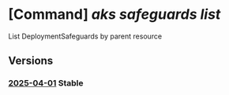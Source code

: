 # [Command] _aks safeguards list_

List DeploymentSafeguards by parent resource

## Versions

### [2025-04-01](/Resources/mgmt-plane/L3tyZXNvdXJjZXVyaX0vcHJvdmlkZXJzL21pY3Jvc29mdC5jb250YWluZXJzZXJ2aWNlL2RlcGxveW1lbnRzYWZlZ3VhcmRz/2025-04-01.xml) **Stable**

<!-- mgmt-plane /{resourceuri}/providers/microsoft.containerservice/deploymentsafeguards 2025-04-01 -->
